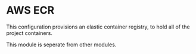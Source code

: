 # AWS ECR

This configuration provisions an elastic container registry, to hold all of the project containers.

This module is seperate from other modules.
